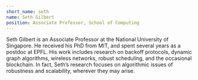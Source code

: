 ```yaml
---
short_name: seth 
name: Seth Gilbert
position: Associate Professor, School of Computing
---
```

Seth Gilbert is an Associate Professor at the National University of Singapore. He received his PhD from MIT, and spent several years as a postdoc at EPFL. His work includes research on backoff protocols, dynamic graph algorithms, wireless networks, robust scheduling, and the occasional blockchain. In fact, Seth’s research focuses on algorithmic issues of robustness and scalability, wherever they may arise.
